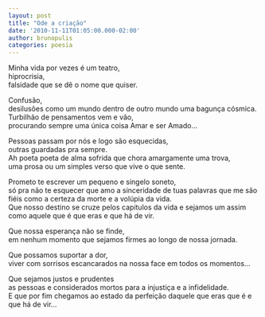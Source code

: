 ```yaml
---
layout: post
title: "Ode a criação"
date: '2010-11-11T01:05:00.000-02:00'
author: brunopulis
categories: poesia
---
```


Minha vida por vezes é um teatro, <br />
hiprocrisia, <br />
falsidade que se dê o nome que quiser.<br />

Confusão, <br />
desilusões como um mundo dentro de outro mundo uma bagunça cósmica.<br />
Turbilhão de pensamentos vem e vão, <br />
procurando sempre uma única coisa Amar e ser Amado...<br />

Pessoas passam por nós e logo são esquecidas,<br />
outras guardadas pra sempre. <br />
Ah poeta poeta de alma sofrida que chora amargamente uma trova, <br />
uma prosa ou um simples verso que vive o que sente.<br />

Prometo te escrever um pequeno e singelo soneto, <br />
só pra não te esquecer que amo a sinceridade de tuas palavras que me são fiéis como a certeza da morte e a volúpia da vida.<br />
Que nosso destino se cruze pelos capitulos da vida e sejamos um assim como aquele que é que eras e que há de vir.<br />

Que nossa esperança não se finde, <br />
em nenhum momento que sejamos firmes ao longo de nossa jornada.<br />

Que possamos suportar a dor, <br />
viver com sorrisos escancarados na nossa face em todos os momentos...<br />

Que sejamos justos e prudentes <br />
as pessoas e considerados mortos para a injustiça e a infidelidade.<br />
E que por fim chegamos ao estado da perfeição daquele que eras que é e que há de vir...